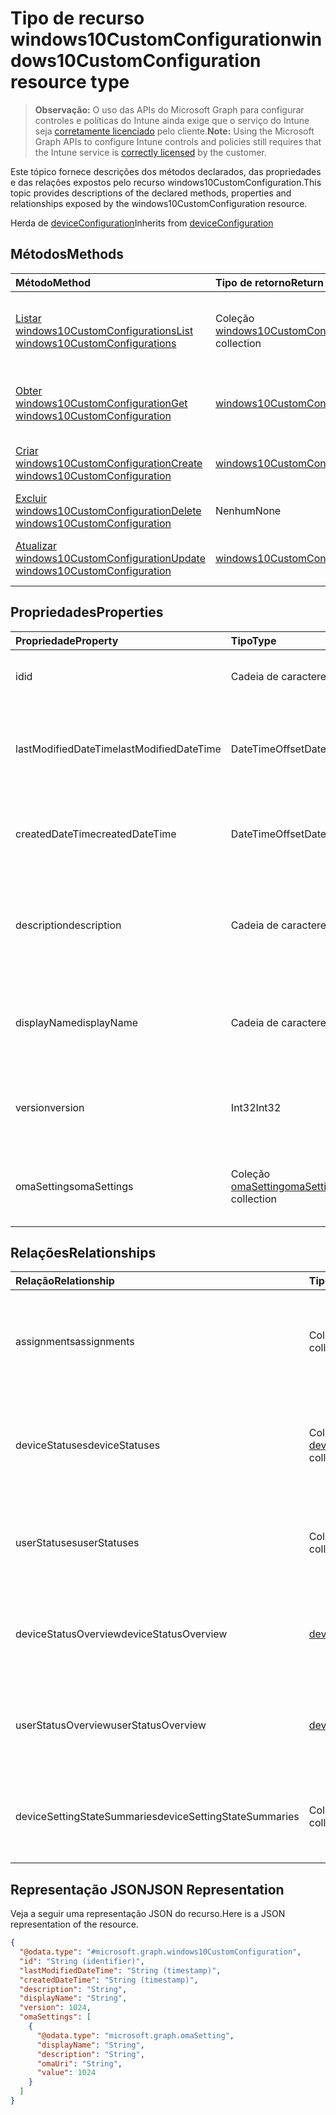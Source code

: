 # <a name="windows10customconfiguration-resource-type"></a><span data-ttu-id="16044-101">Tipo de recurso windows10CustomConfiguration</span><span class="sxs-lookup"><span data-stu-id="16044-101">windows10CustomConfiguration resource type</span></span>

> <span data-ttu-id="16044-102">**Observação:** O uso das APIs do Microsoft Graph para configurar controles e políticas do Intune ainda exige que o serviço do Intune seja [corretamente licenciado](https://go.microsoft.com/fwlink/?linkid=839381) pelo cliente.</span><span class="sxs-lookup"><span data-stu-id="16044-102">**Note:** Using the Microsoft Graph APIs to configure Intune controls and policies still requires that the Intune service is [correctly licensed](https://go.microsoft.com/fwlink/?linkid=839381) by the customer.</span></span>

<span data-ttu-id="16044-103">Este tópico fornece descrições dos métodos declarados, das propriedades e das relações expostos pelo recurso windows10CustomConfiguration.</span><span class="sxs-lookup"><span data-stu-id="16044-103">This topic provides descriptions of the declared methods, properties and relationships exposed by the windows10CustomConfiguration resource.</span></span>

<span data-ttu-id="16044-104">Herda de [deviceConfiguration](../resources/intune_deviceconfig_deviceconfiguration.md)</span><span class="sxs-lookup"><span data-stu-id="16044-104">Inherits from [deviceConfiguration](../resources/intune_deviceconfig_deviceconfiguration.md)</span></span>

## <a name="methods"></a><span data-ttu-id="16044-105">Métodos</span><span class="sxs-lookup"><span data-stu-id="16044-105">Methods</span></span>
|<span data-ttu-id="16044-106">Método</span><span class="sxs-lookup"><span data-stu-id="16044-106">Method</span></span>|<span data-ttu-id="16044-107">Tipo de retorno</span><span class="sxs-lookup"><span data-stu-id="16044-107">Return Type</span></span>|<span data-ttu-id="16044-108">Descrição</span><span class="sxs-lookup"><span data-stu-id="16044-108">Description</span></span>|
|:---|:---|:---|
|[<span data-ttu-id="16044-109">Listar windows10CustomConfigurations</span><span class="sxs-lookup"><span data-stu-id="16044-109">List windows10CustomConfigurations</span></span>](../api/intune_deviceconfig_windows10customconfiguration_list.md)|<span data-ttu-id="16044-110">Coleção [windows10CustomConfiguration](../resources/intune_deviceconfig_windows10customconfiguration.md)</span><span class="sxs-lookup"><span data-stu-id="16044-110">[windows10CustomConfiguration](../resources/intune_deviceconfig_windows10customconfiguration.md) collection</span></span>|<span data-ttu-id="16044-111">Lista propriedades e relações dos objetos [windows10CustomConfiguration](../resources/intune_deviceconfig_windows10customconfiguration.md).</span><span class="sxs-lookup"><span data-stu-id="16044-111">List properties and relationships of the [windows10CustomConfiguration](../resources/intune_deviceconfig_windows10customconfiguration.md) objects.</span></span>|
|[<span data-ttu-id="16044-112">Obter windows10CustomConfiguration</span><span class="sxs-lookup"><span data-stu-id="16044-112">Get windows10CustomConfiguration</span></span>](../api/intune_deviceconfig_windows10customconfiguration_get.md)|[<span data-ttu-id="16044-113">windows10CustomConfiguration</span><span class="sxs-lookup"><span data-stu-id="16044-113">windows10CustomConfiguration</span></span>](../resources/intune_deviceconfig_windows10customconfiguration.md)|<span data-ttu-id="16044-114">Propriedades de leitura e relações do objeto [windows10CustomConfiguration](../resources/intune_deviceconfig_windows10customconfiguration.md).</span><span class="sxs-lookup"><span data-stu-id="16044-114">Read properties and relationships of the [windows10CustomConfiguration](../resources/intune_deviceconfig_windows10customconfiguration.md) object.</span></span>|
|[<span data-ttu-id="16044-115">Criar windows10CustomConfiguration</span><span class="sxs-lookup"><span data-stu-id="16044-115">Create windows10CustomConfiguration</span></span>](../api/intune_deviceconfig_windows10customconfiguration_create.md)|[<span data-ttu-id="16044-116">windows10CustomConfiguration</span><span class="sxs-lookup"><span data-stu-id="16044-116">windows10CustomConfiguration</span></span>](../resources/intune_deviceconfig_windows10customconfiguration.md)|<span data-ttu-id="16044-117">Cria um novo objeto [windows10CustomConfiguration](../resources/intune_deviceconfig_windows10customconfiguration.md).</span><span class="sxs-lookup"><span data-stu-id="16044-117">Create a new [windows10CustomConfiguration](../resources/intune_deviceconfig_windows10customconfiguration.md) object.</span></span>|
|[<span data-ttu-id="16044-118">Excluir windows10CustomConfiguration</span><span class="sxs-lookup"><span data-stu-id="16044-118">Delete windows10CustomConfiguration</span></span>](../api/intune_deviceconfig_windows10customconfiguration_delete.md)|<span data-ttu-id="16044-119">Nenhum</span><span class="sxs-lookup"><span data-stu-id="16044-119">None</span></span>|<span data-ttu-id="16044-120">Exclui um [windows10CustomConfiguration](../resources/intune_deviceconfig_windows10customconfiguration.md).</span><span class="sxs-lookup"><span data-stu-id="16044-120">Deletes a [windows10CustomConfiguration](../resources/intune_deviceconfig_windows10customconfiguration.md).</span></span>|
|[<span data-ttu-id="16044-121">Atualizar windows10CustomConfiguration</span><span class="sxs-lookup"><span data-stu-id="16044-121">Update windows10CustomConfiguration</span></span>](../api/intune_deviceconfig_windows10customconfiguration_update.md)|[<span data-ttu-id="16044-122">windows10CustomConfiguration</span><span class="sxs-lookup"><span data-stu-id="16044-122">windows10CustomConfiguration</span></span>](../resources/intune_deviceconfig_windows10customconfiguration.md)|<span data-ttu-id="16044-123">Atualiza as propriedades de um objeto [windows10CustomConfiguration](../resources/intune_deviceconfig_windows10customconfiguration.md).</span><span class="sxs-lookup"><span data-stu-id="16044-123">Update the properties of a [windows10CustomConfiguration](../resources/intune_deviceconfig_windows10customconfiguration.md) object.</span></span>|

## <a name="properties"></a><span data-ttu-id="16044-124">Propriedades</span><span class="sxs-lookup"><span data-stu-id="16044-124">Properties</span></span>
|<span data-ttu-id="16044-125">Propriedade</span><span class="sxs-lookup"><span data-stu-id="16044-125">Property</span></span>|<span data-ttu-id="16044-126">Tipo</span><span class="sxs-lookup"><span data-stu-id="16044-126">Type</span></span>|<span data-ttu-id="16044-127">Descrição</span><span class="sxs-lookup"><span data-stu-id="16044-127">Description</span></span>|
|:---|:---|:---|
|<span data-ttu-id="16044-128">id</span><span class="sxs-lookup"><span data-stu-id="16044-128">id</span></span>|<span data-ttu-id="16044-129">Cadeia de caracteres</span><span class="sxs-lookup"><span data-stu-id="16044-129">String</span></span>|<span data-ttu-id="16044-130">Chave da entidade.</span><span class="sxs-lookup"><span data-stu-id="16044-130">Key of the entity.</span></span> <span data-ttu-id="16044-131">Herdado de [deviceConfiguration](../resources/intune_deviceconfig_deviceconfiguration.md)</span><span class="sxs-lookup"><span data-stu-id="16044-131">Inherited from [deviceConfiguration](../resources/intune_deviceconfig_deviceconfiguration.md)</span></span>|
|<span data-ttu-id="16044-132">lastModifiedDateTime</span><span class="sxs-lookup"><span data-stu-id="16044-132">lastModifiedDateTime</span></span>|<span data-ttu-id="16044-133">DateTimeOffset</span><span class="sxs-lookup"><span data-stu-id="16044-133">DateTimeOffset</span></span>|<span data-ttu-id="16044-134">DateTime da última modificação do objeto.</span><span class="sxs-lookup"><span data-stu-id="16044-134">DateTime the object was last modified.</span></span> <span data-ttu-id="16044-135">Herdado de [deviceConfiguration](../resources/intune_deviceconfig_deviceconfiguration.md)</span><span class="sxs-lookup"><span data-stu-id="16044-135">Inherited from [deviceConfiguration](../resources/intune_deviceconfig_deviceconfiguration.md)</span></span>|
|<span data-ttu-id="16044-136">createdDateTime</span><span class="sxs-lookup"><span data-stu-id="16044-136">createdDateTime</span></span>|<span data-ttu-id="16044-137">DateTimeOffset</span><span class="sxs-lookup"><span data-stu-id="16044-137">DateTimeOffset</span></span>|<span data-ttu-id="16044-138">DateTime em que o objeto foi criado.</span><span class="sxs-lookup"><span data-stu-id="16044-138">DateTime the object was created.</span></span> <span data-ttu-id="16044-139">Herdado de [deviceConfiguration](../resources/intune_deviceconfig_deviceconfiguration.md)</span><span class="sxs-lookup"><span data-stu-id="16044-139">Inherited from [deviceConfiguration](../resources/intune_deviceconfig_deviceconfiguration.md)</span></span>|
|<span data-ttu-id="16044-140">description</span><span class="sxs-lookup"><span data-stu-id="16044-140">description</span></span>|<span data-ttu-id="16044-141">Cadeia de caracteres</span><span class="sxs-lookup"><span data-stu-id="16044-141">String</span></span>|<span data-ttu-id="16044-142">O administrador forneceu a descrição da Configuração do dispositivo.</span><span class="sxs-lookup"><span data-stu-id="16044-142">Admin provided description of the Device Configuration.</span></span> <span data-ttu-id="16044-143">Herdado de [deviceConfiguration](../resources/intune_deviceconfig_deviceconfiguration.md)</span><span class="sxs-lookup"><span data-stu-id="16044-143">Inherited from [deviceConfiguration](../resources/intune_deviceconfig_deviceconfiguration.md)</span></span>|
|<span data-ttu-id="16044-144">displayName</span><span class="sxs-lookup"><span data-stu-id="16044-144">displayName</span></span>|<span data-ttu-id="16044-145">Cadeia de caracteres</span><span class="sxs-lookup"><span data-stu-id="16044-145">String</span></span>|<span data-ttu-id="16044-146">O administrador forneceu o nome da Configuração do dispositivo.</span><span class="sxs-lookup"><span data-stu-id="16044-146">Admin provided name of the device configuration.</span></span> <span data-ttu-id="16044-147">Herdado de [deviceConfiguration](../resources/intune_deviceconfig_deviceconfiguration.md)</span><span class="sxs-lookup"><span data-stu-id="16044-147">Inherited from [deviceConfiguration](../resources/intune_deviceconfig_deviceconfiguration.md)</span></span>|
|<span data-ttu-id="16044-148">version</span><span class="sxs-lookup"><span data-stu-id="16044-148">version</span></span>|<span data-ttu-id="16044-149">Int32</span><span class="sxs-lookup"><span data-stu-id="16044-149">Int32</span></span>|<span data-ttu-id="16044-150">Versão da configuração do dispositivo.</span><span class="sxs-lookup"><span data-stu-id="16044-150">Version of the device configuration.</span></span> <span data-ttu-id="16044-151">Herdado de [deviceConfiguration](../resources/intune_deviceconfig_deviceconfiguration.md)</span><span class="sxs-lookup"><span data-stu-id="16044-151">Inherited from [deviceConfiguration](../resources/intune_deviceconfig_deviceconfiguration.md)</span></span>|
|<span data-ttu-id="16044-152">omaSettings</span><span class="sxs-lookup"><span data-stu-id="16044-152">omaSettings</span></span>|<span data-ttu-id="16044-153">Coleção [omaSetting](../resources/intune_deviceconfig_omasetting.md)</span><span class="sxs-lookup"><span data-stu-id="16044-153">[omaSetting](../resources/intune_deviceconfig_omasetting.md) collection</span></span>|<span data-ttu-id="16044-154">Configurações OMA.</span><span class="sxs-lookup"><span data-stu-id="16044-154">OMA settings.</span></span> <span data-ttu-id="16044-155">Essa coleção pode conter um máximo de 1000 elementos.</span><span class="sxs-lookup"><span data-stu-id="16044-155">This collection can contain a maximum of 1000 elements.</span></span>|

## <a name="relationships"></a><span data-ttu-id="16044-156">Relações</span><span class="sxs-lookup"><span data-stu-id="16044-156">Relationships</span></span>
|<span data-ttu-id="16044-157">Relação</span><span class="sxs-lookup"><span data-stu-id="16044-157">Relationship</span></span>|<span data-ttu-id="16044-158">Tipo</span><span class="sxs-lookup"><span data-stu-id="16044-158">Type</span></span>|<span data-ttu-id="16044-159">Descrição</span><span class="sxs-lookup"><span data-stu-id="16044-159">Description</span></span>|
|:---|:---|:---|
|<span data-ttu-id="16044-160">assignments</span><span class="sxs-lookup"><span data-stu-id="16044-160">assignments</span></span>|<span data-ttu-id="16044-161">Coleção [deviceConfigurationAssignment](../resources/intune_deviceconfig_deviceconfigurationassignment.md)</span><span class="sxs-lookup"><span data-stu-id="16044-161">[deviceConfigurationAssignment](../resources/intune_deviceconfig_deviceconfigurationassignment.md) collection</span></span>|<span data-ttu-id="16044-162">A lista de atribuições para o perfil de configuração do dispositivo.</span><span class="sxs-lookup"><span data-stu-id="16044-162">The list of assignments for the device configuration profile.</span></span> <span data-ttu-id="16044-163">Herdado de [deviceConfiguration](../resources/intune_deviceconfig_deviceconfiguration.md)</span><span class="sxs-lookup"><span data-stu-id="16044-163">Inherited from [deviceConfiguration](../resources/intune_deviceconfig_deviceconfiguration.md)</span></span>|
|<span data-ttu-id="16044-164">deviceStatuses</span><span class="sxs-lookup"><span data-stu-id="16044-164">deviceStatuses</span></span>|<span data-ttu-id="16044-165">Coleção [deviceConfigurationDeviceStatus](../resources/intune_deviceconfig_deviceconfigurationdevicestatus.md)</span><span class="sxs-lookup"><span data-stu-id="16044-165">[deviceConfigurationDeviceStatus](../resources/intune_deviceconfig_deviceconfigurationdevicestatus.md) collection</span></span>|<span data-ttu-id="16044-166">Status de instalação da configuração do dispositivo por dispositivo.</span><span class="sxs-lookup"><span data-stu-id="16044-166">Device configuration installation status by device.</span></span> <span data-ttu-id="16044-167">Herdado de [deviceConfiguration](../resources/intune_deviceconfig_deviceconfiguration.md)</span><span class="sxs-lookup"><span data-stu-id="16044-167">Inherited from [deviceConfiguration](../resources/intune_deviceconfig_deviceconfiguration.md)</span></span>|
|<span data-ttu-id="16044-168">userStatuses</span><span class="sxs-lookup"><span data-stu-id="16044-168">userStatuses</span></span>|<span data-ttu-id="16044-169">Coleção [deviceConfigurationUserStatus](../resources/intune_deviceconfig_deviceconfigurationuserstatus.md)</span><span class="sxs-lookup"><span data-stu-id="16044-169">[deviceConfigurationUserStatus](../resources/intune_deviceconfig_deviceconfigurationuserstatus.md) collection</span></span>|<span data-ttu-id="16044-170">Status de instalação da configuração do dispositivo por usuário.</span><span class="sxs-lookup"><span data-stu-id="16044-170">Device configuration installation stauts by user.</span></span> <span data-ttu-id="16044-171">Herdado de [deviceConfiguration](../resources/intune_deviceconfig_deviceconfiguration.md)</span><span class="sxs-lookup"><span data-stu-id="16044-171">Inherited from [deviceConfiguration](../resources/intune_deviceconfig_deviceconfiguration.md)</span></span>|
|<span data-ttu-id="16044-172">deviceStatusOverview</span><span class="sxs-lookup"><span data-stu-id="16044-172">deviceStatusOverview</span></span>|[<span data-ttu-id="16044-173">deviceConfigurationDeviceOverview</span><span class="sxs-lookup"><span data-stu-id="16044-173">deviceConfigurationDeviceOverview</span></span>](../resources/intune_deviceconfig_deviceconfigurationdeviceoverview.md)|<span data-ttu-id="16044-174">Visão geral de status dos dispositivos na Configuração do dispositivo Herdada de [deviceConfiguration](../resources/intune_deviceconfig_deviceconfiguration.md)</span><span class="sxs-lookup"><span data-stu-id="16044-174">Device Configuration devices status overview Inherited from [deviceConfiguration](../resources/intune_deviceconfig_deviceconfiguration.md)</span></span>|
|<span data-ttu-id="16044-175">userStatusOverview</span><span class="sxs-lookup"><span data-stu-id="16044-175">userStatusOverview</span></span>|[<span data-ttu-id="16044-176">deviceConfigurationUserOverview</span><span class="sxs-lookup"><span data-stu-id="16044-176">deviceConfigurationUserOverview</span></span>](../resources/intune_deviceconfig_deviceconfigurationuseroverview.md)|<span data-ttu-id="16044-177">Visão geral de status dos usuários na Configuração do dispositivo Herdada de [deviceConfiguration](../resources/intune_deviceconfig_deviceconfiguration.md)</span><span class="sxs-lookup"><span data-stu-id="16044-177">Device Configuration users status overview Inherited from [deviceConfiguration](../resources/intune_deviceconfig_deviceconfiguration.md)</span></span>|
|<span data-ttu-id="16044-178">deviceSettingStateSummaries</span><span class="sxs-lookup"><span data-stu-id="16044-178">deviceSettingStateSummaries</span></span>|<span data-ttu-id="16044-179">Coleção [settingStateDeviceSummary](../resources/intune_deviceconfig_settingstatedevicesummary.md)</span><span class="sxs-lookup"><span data-stu-id="16044-179">[settingStateDeviceSummary](../resources/intune_deviceconfig_settingstatedevicesummary.md) collection</span></span>|<span data-ttu-id="16044-180">Resumo de dispositivo de estado de configuração do dispositivo Herdada do [deviceConfiguration](../resources/intune_deviceconfig_deviceconfiguration.md)</span><span class="sxs-lookup"><span data-stu-id="16044-180">Device Configuration Setting State Device Summary Inherited from [deviceConfiguration](../resources/intune_deviceconfig_deviceconfiguration.md)</span></span>|

## <a name="json-representation"></a><span data-ttu-id="16044-181">Representação JSON</span><span class="sxs-lookup"><span data-stu-id="16044-181">JSON Representation</span></span>
<span data-ttu-id="16044-182">Veja a seguir uma representação JSON do recurso.</span><span class="sxs-lookup"><span data-stu-id="16044-182">Here is a JSON representation of the resource.</span></span>
<!--{
  "blockType": "resource",
  "keyProperty": "id",
  "baseType": "microsoft.graph.deviceConfiguration",
  "@odata.type": "microsoft.graph.windows10CustomConfiguration"
}-->
``` json
{
  "@odata.type": "#microsoft.graph.windows10CustomConfiguration",
  "id": "String (identifier)",
  "lastModifiedDateTime": "String (timestamp)",
  "createdDateTime": "String (timestamp)",
  "description": "String",
  "displayName": "String",
  "version": 1024,
  "omaSettings": [
    {
      "@odata.type": "microsoft.graph.omaSetting",
      "displayName": "String",
      "description": "String",
      "omaUri": "String",
      "value": 1024
    }
  ]
}
```



